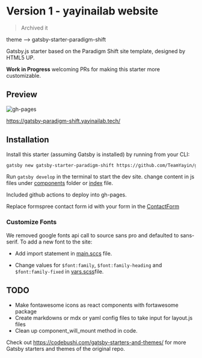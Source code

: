 # Version 1 - yayinailab website

> Archived it

theme --> gatsby-starter-paradigm-shift

Gatsby.js starter based on the Paradigm Shift site template, designed by HTML5 UP.

**Work in Progress** welcoming PRs for making this starter more customizable.

## Preview

![gh-pages](https://github.com/TeamYayin/gatsby-starter-paradigm-shift/workflows/Gatsby%20Publish%20GH-Pages/badge.svg)

<https://gatsby-paradigm-shift.yayinailab.tech/>

## Installation

Install this starter (assuming Gatsby is installed) by running from your CLI:

```sh
gatsby new gatsby-starter-paradigm-shift https://github.com/TeamYayin/gatsby-starter-paradigm-shift
```

Run `gatsby develop` in the terminal to start the dev site. change content in js files under [components](src/components/) folder or [index](src/pages/index.js) file.

Included github actions to deploy into gh-pages.

Replace formspree contact form id with your form in the [ContactForm](src/components/ContactForm.js)

### Customize Fonts

We removed google fonts api call to source sans pro and defaulted to sans-serif. To add a new font to the site:

- Add import statement in [main.sccs](src/assets/sass/main.scss) file.

- Change values for `$font:family`, `$font:family-heading` and `$font:family-fixed` in [vars.scss](src/assets/sass/libs/_vars.scss)file.

## TODO

- Make fontawesome icons as react components with fortawesome package
- Create markdowns or mdx or yaml config files to take input for layout.js files
- Clean up component_will_mount method in code.

Check out <https://codebushi.com/gatsby-starters-and-themes/> for more Gatsby starters and themes of the original repo.

